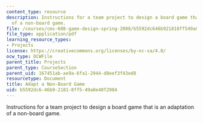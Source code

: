 ```yaml
---
content_type: resource
description: Instructions for a team project to design a board game that is an adaptation
  of a non-board game.
file: /courses/cms-608-game-design-spring-2008/b5592dc646b921818ff549a0e40f2984_MITCMS_608s08_proj03.pdf
file_type: application/pdf
learning_resource_types:
- Projects
license: https://creativecommons.org/licenses/by-nc-sa/4.0/
ocw_type: OCWFile
parent_title: Projects
parent_type: CourseSection
parent_uid: 167451ab-ae9a-6fa1-2944-d8eef3f43ed8
resourcetype: Document
title: Adapt a Non-Board Game
uid: b5592dc6-46b9-2181-8ff5-49a0e40f2984
---
```

Instructions for a team project to design a board game that is an adaptation of a non-board game.